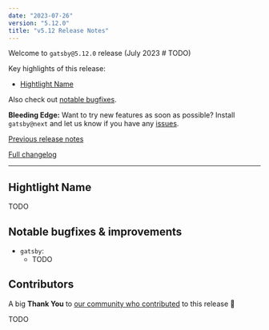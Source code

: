 ```yaml
---
date: "2023-07-26"
version: "5.12.0"
title: "v5.12 Release Notes"
---
```


Welcome to `gatsby@5.12.0` release (July 2023 # TODO)

Key highlights of this release:

- [Hightlight Name](#highlight-name)

Also check out [notable bugfixes](#notable-bugfixes--improvements).

**Bleeding Edge:** Want to try new features as soon as possible? Install `gatsby@next` and let us know if you have any [issues](https://github.com/gatsbyjs/gatsby/issues).

[Previous release notes](/docs/reference/release-notes/v5.11)

[Full changelog][full-changelog]

---

## Hightlight Name

TODO

## Notable bugfixes & improvements

- `gatsby`:
  - TODO

## Contributors

A big **Thank You** to [our community who contributed][full-changelog] to this release 💜

TODO

[full-changelog]: https://github.com/gatsbyjs/gatsby/compare/gatsby@5.12.0-next.0...gatsby@5.12.0
